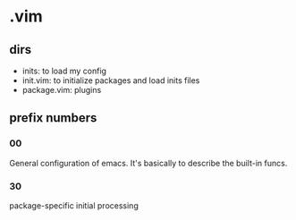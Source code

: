 # .vim
## dirs
+ inits: to load my config
+ init.vim: to initialize packages and load inits files
+ package.vim: plugins

## prefix numbers
### 00
General configuration of emacs. It's basically to describe the built-in funcs.

### 30
package-specific initial processing
